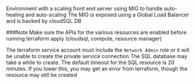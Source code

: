 Environment with a scaling front end server using MIG to handle auto-healing and auto-scaling
The MIG is exposed using a Global Load Balancer and is backed by cloudSQL DB

###Note
Make sure the APIs for the various resources are enabled before running terraform apply (cloudsql, compute, resource manager)

The terraform service account must include the `Network Admin` role or it will be unable to create the private service connection
The SQL database may take a while to create. The default timeout for the SQL resource is 20 minutes. If you lower this, you may get an error from terraform, though the resource may still be created
